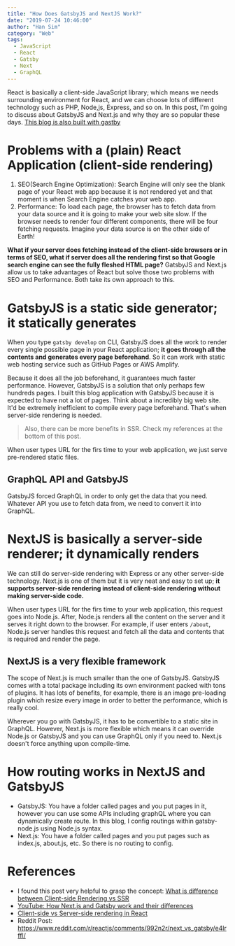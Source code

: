 ```yaml
---
title: "How Does GatsbyJS and NextJS Work?"
date: "2019-07-24 10:46:00"
author: "Han Sim"
category: "Web"
tags:
  - JavaScript
  - React
  - Gatsby
  - Next
  - GraphQL
---
```


React is basically a client-side JavaScript library; which means we needs surrounding environment for React, and we can choose lots of different technology such as PHP, Node,js, Express, and so on. In this post, I'm going to discuss about GatsbyJS and Next.js and why they are so popular these days. [This blog is also built with gastby](https://github.com/Han-Sim/blog.hansim.dev)

# Problems with a (plain) React Application (client-side rendering)

1. SEO(Search Engine Optimization): Search Engine will only see the blank page of your React web app because it is not rendered yet and that moment is when Search Engine catches your web app.
2. Performance: To load each page, the browser has to fetch data from your data source and it is going to make your web site slow. If the browser needs to render four different components, there will be four fetching requests. Imagine your data source is on the other side of Earth!

**What if your server does fetching instead of the client-side browsers or in terms of SEO, what if server does all the rendering first so that Google search engine can see the fully fleshed HTML page?** GatsbyJS and Next.js allow us to take advantages of React but solve those two problems with SEO and Performance. Both take its own approach to this.

# GatsbyJS is a static side generator; it statically generates

When you type `gatsby develop` on CLI, GatsbyJS does all the work to render every single possible page in your React application; **it goes through all the contents and generates every page beforehand**. So it can work with static web hosting service such as GitHub Pages or AWS Amplify.

Because it does all the job beforehand, it guarantees much faster performance. However, GatsbyJS is a solution that only perhaps few hundreds pages. I built this blog application with GatsbyJS because it is expected to have not a lot of pages. Think about a incredibly big web site. It'd be extremely inefficient to compile every page beforehand. That's when server-side rendering is needed.

> Also, there can be more benefits in SSR. Check my references at the bottom of this post.

When user types URL for the firs time to your web application, we just serve pre-rendered static files.

## GraphQL API and GatsbyJS

GatsbyJS forced GraphQL in order to only get the data that you need. Whatever API you use to fetch data from, we need to convert it into GraphQL.

# NextJS is basically a server-side renderer; it dynamically renders

We can still do server-side rendering with Express or any other server-side technology. Next.js is one of them but it is very neat and easy to set up; **it supports server-side rendering instead of client-side rendering without making server-side code.**

When user types URL for the firs time to your web application, this request goes into Node.js. After, Node.js renders all the content on the server and it serves it right down to the browser. For example, if user enters `/about`, Node.js server handles this request and fetch all the data and contents that is required and render the page.

## NextJS is a very flexible framework

The scope of Next.js is much smaller than the one of GatsbyJS. GatsbyJS comes with a total package including its own environment packed with tons of plugins. It has lots of benefits, for example, there is an image pre-loading plugin which resize every image in order to better the performance, which is really cool.

Wherever you go with GatsbyJS, it has to be convertible to a static site in GraphQL. However, Next.js is more flexible which means it can override Node.js or GatsbyJS and you can use GraphQL only if you need to. Next.js doesn't force anything upon compile-time.

# How routing works in NextJS and GatsbyJS

- GatsbyJS: You have a folder called pages and you put pages in it, however you can use some APIs including graphQL where you can dynamically create route. In this blog, I config routings within gatsby-node.js using Node.js syntax.
- Next.js: You have a folder called pages and you put pages such as index.js, about.js, etc. So there is no routing to config.

# References

- I found this post very helpful to grasp the concept: [What is difference between Client-side Rendering vs SSR](https://medium.com/@swazza85/ssr-with-react-9cb197cfe380)
- [YouTube: How Next.js and Gatsby work and their differences](https://www.youtube.com/watch?v=xC4Yq_mXvPM)
- [Client-side vs Server-side rendering in React](https://stackoverflow.com/questions/27290354/reactjs-server-side-rendering-vs-client-side-rendering)
- Reddit Post: https://www.reddit.com/r/reactjs/comments/992n2r/next_vs_gatsby/e4lrffl/
